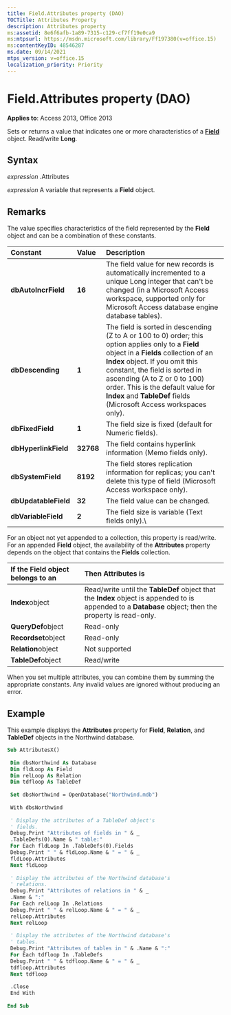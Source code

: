 ```yaml
---
title: Field.Attributes property (DAO)
TOCTitle: Attributes Property
description: Attributes property
ms:assetid: 8e6f6afb-1a89-7315-c129-cf7ff19e0ca9
ms:mtpsurl: https://msdn.microsoft.com/library/Ff197380(v=office.15)
ms:contentKeyID: 48546287
ms.date: 09/14/2021
mtps_version: v=office.15
localization_priority: Priority
---
```


# Field.Attributes property (DAO)

**Applies to**: Access 2013, Office 2013

Sets or returns a value that indicates one or more characteristics of a **[Field](field-object-dao.md)** object. Read/write **Long**.

## Syntax

*expression* .Attributes

*expression* A variable that represents a **Field** object.

## Remarks

The value specifies characteristics of the field represented by the **Field** object and can be a combination of these constants.

|**Constant**|**Value**|**Description**|
|:----------|:----------|:----------|
|**dbAutoIncrField**|**16**|The field value for new records is automatically incremented to a unique Long integer that can't be changed (in a Microsoft Access workspace, supported only for Microsoft Access database engine database tables).|
|**dbDescending**|**1**|The field is sorted in descending (Z to A or 100 to 0) order; this option applies only to a <strong>Field</strong> object in a <strong>Fields</strong> collection of an <strong>Index</strong> object. If you omit this constant, the field is sorted in ascending (A to Z or 0 to 100) order. This is the default value for <strong>Index</strong> and <strong>TableDef</strong> fields (Microsoft Access workspaces only).|
|**dbFixedField**|**1**|The field size is fixed (default for Numeric fields).|
|**dbHyperlinkField**|**32768**|The field contains hyperlink information (Memo fields only).|
|**dbSystemField**|**8192**|The field stores replication information for replicas; you can't delete this type of field (Microsoft Access workspace only).|
|**dbUpdatableField**|**32**|The field value can be changed.|
|**dbVariableField**|**2**|The field size is variable (Text fields only).\

For an object not yet appended to a collection, this property is read/write. For an appended **Field** object, the availability of the **Attributes** property depends on the object that contains the **Fields** collection.

|**If the Field object belongs to an**|**Then Attributes is**|
|:----------|:----------|
|**Index**object|Read/write until the **TableDef** object that the **Index** object is appended to is appended to a **Database** object; then the property is read-only.|
|**QueryDef**object|Read-only|
|**Recordset**object|Read-only|
|**Relation**object|Not supported|
|**TableDef**object|Read/write|

When you set multiple attributes, you can combine them by summing the appropriate constants. Any invalid values are ignored without producing an error.

## Example

This example displays the **Attributes** property for **Field**, **Relation**, and **TableDef** objects in the Northwind database.

```vb 
Sub AttributesX() 
 
 Dim dbsNorthwind As Database 
 Dim fldLoop As Field 
 Dim relLoop As Relation 
 Dim tdfloop As TableDef 
 
 Set dbsNorthwind = OpenDatabase("Northwind.mdb") 
 
 With dbsNorthwind 
 
 ' Display the attributes of a TableDef object's 
 ' fields. 
 Debug.Print "Attributes of fields in " & _ 
 .TableDefs(0).Name & " table:" 
 For Each fldLoop In .TableDefs(0).Fields 
 Debug.Print " " & fldLoop.Name & " = " & _ 
 fldLoop.Attributes 
 Next fldLoop 
 
 ' Display the attributes of the Northwind database's 
 ' relations. 
 Debug.Print "Attributes of relations in " & _ 
 .Name & ":" 
 For Each relLoop In .Relations 
 Debug.Print " " & relLoop.Name & " = " & _ 
 relLoop.Attributes 
 Next relLoop 
 
 ' Display the attributes of the Northwind database's 
 ' tables. 
 Debug.Print "Attributes of tables in " & .Name & ":" 
 For Each tdfloop In .TableDefs 
 Debug.Print " " & tdfloop.Name & " = " & _ 
 tdfloop.Attributes 
 Next tdfloop 
 
 .Close 
 End With 
 
End Sub 
 
```

